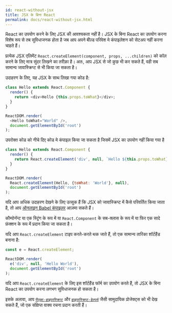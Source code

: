 ```yaml
---
id: react-without-jsx
title: JSX के बिना React
permalink: docs/react-without-jsx.html
---
```


React का उपयोग करने के लिए JSX की आवश्यकता नहीं है। JSX के बिना React का उपयोग करना विशेष रूप से तब सुविधाजनक होता है जब आप अपने बील्ड परिवेश मे कंपाइलेशन को सेटअप नहीं करना चाहते हैं।

प्रत्येक JSX एलिमेंट `React.createElement(component, props, ...children)` को कॉल करने के लिए मात्र सुंदर लिखने का तरीक़ा है। अतः, आप JSX से जो कुछ भी कर सकते हैं, वही सब सामान्य जावास्क्रिप्ट से भी किया जा सकता है।

उदाहरण के लिए, यह JSX के साथ लिखा गया कोड है:

```js
class Hello extends React.Component {
  render() {
    return <div>Hello {this.props.toWhat}</div>;
  }
}

ReactDOM.render(
  <Hello toWhat="World" />,
  document.getElementById('root')
);
```

उपरोक्त कोड को नीचे दिए कोड मे कंपाइल किया जा सकता है जिसमें JSX का उपयोग नहीं किया गया है

```js
class Hello extends React.Component {
  render() {
    return React.createElement('div', null, `Hello ${this.props.toWhat}`);
  }
}

ReactDOM.render(
  React.createElement(Hello, {toWhat: 'World'}, null),
  document.getElementById('root')
);
```

यदि आप अधिक उदाहरण देखने के लिए उत्सुक हैं कि JSX को जावास्क्रिप्ट में कैसे परिवर्तित किया जाता है, तो आप [ऑनलाइन Babel कंपाइलर](babel://jsx-simple-example) आज़मा सकते हैं।

कौम्पोनॅन्ट या एक स्ट्रिंग के रूप में या `React.Component` के सब-क्लास के रूप में या फिर एक सादे फ़ंक्शन के रूप में प्रदान किया जा सकता है।

यदि आप `React.createElement` टाइप करते-करते थक जाते हैं, तो एक सामान्य तारिका शॉर्टहैंड बनाना है:

```js
const e = React.createElement;

ReactDOM.render(
  e('div', null, 'Hello World'),
  document.getElementById('root')
);
```

यदि आप `React.createElement` के लिए इस शॉर्टहैंड फॉर्म का उपयोग करते हैं, तो JSX के बिना React का उपयोग करना लगभग सुविधाजनक हो सकता है।

इसके अलावा, आप [`रीएक्ट-हाइपरस्क्रिप्ट`](https://github.com/mlmorg/react-hyperscript) और [`हाइपरस्क्रिप्ट-हेल्पर्स`](https://github.com/ohanhi/hyperscript-helpers) जैसी सामुदायिक प्रोजेक्ट्स को भी देख सकते हैं, जो एक संक्षिप्त वाक्य रचना प्रदान करती हैं।
